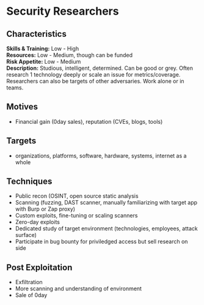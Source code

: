 # Security Researchers

## Characteristics
**Skills & Training:** Low - High\
**Resources:** Low - Medium, though can be funded\
**Risk Appetite:** Low - Medium\
**Description:** Studious, intelligent, determined. Can be good or grey. Often research 1 technology deeply or scale an issue for metrics/coverage. Researchers can also be targets of other adversaries. Work alone or in teams.

## Motives
- Financial gain (0day sales), reputation (CVEs, blogs, tools)

## Targets
- organizations, platforms, software, hardware, systems, internet as a whole

## Techniques
- Public recon (OSINT, open source static analysis
- Scanning (fuzzing, DAST scanner, manually familiarizing with target app with Burp or Zap proxy)
- Custom exploits, fine-tuning or scaling scanners
- Zero-day exploits
- Dedicated study of target environment (technologies, employees, attack surface)
- Participate in bug bounty for priviledged access but sell research on side

## Post Exploitation
- Exfiltration
- More scanning and understanding of environment
- Sale of 0day
